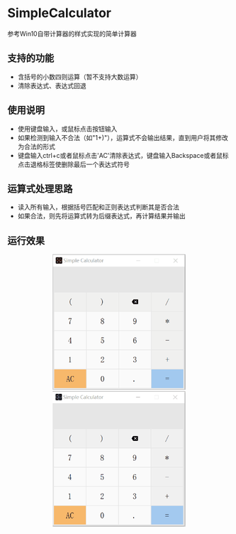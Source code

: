 # SimpleCalculator
参考Win10自带计算器的样式实现的简单计算器
## 支持的功能
- 含括号的小数四则运算（暂不支持大数运算）
- 清除表达式、表达式回退
## 使用说明
- 使用键盘输入，或鼠标点击按钮输入
- 如果检测到输入不合法（如"1+)"），运算式不会输出结果，直到用户将其修改为合法的形式
- 键盘输入ctrl+c或者鼠标点击'AC'清除表达式，键盘输入Backspace或者鼠标点击退格标签使删除最后一个表达式符号
## 运算式处理思路
- 读入所有输入，根据括号匹配和正则表达式判断其是否合法
- 如果合法，则先将运算式转为后缀表达式，再计算结果并输出
## 运行效果
<center class="half">
    <img src="img/test_1.gif" width="300"/><img src="img/test_2.gif" width="300"/>
</center>
